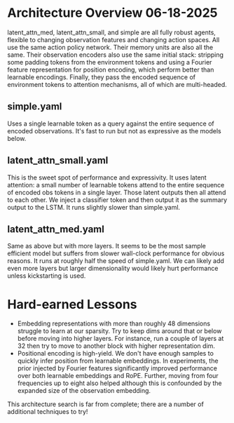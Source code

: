 # Architecture Overview 06-18-2025
latent_attn_med, latent_attn_small, and simple are all fully robust agents, flexible to changing observation features
and changing action spaces. All use the same action policy network. Their memory units are also all the same. Their
observation encoders also use the same initial stack: stripping some padding tokens from the environment tokens and
using a Fourier feature representation for position encoding, which perform better than learnable encodings. Finally,
they pass the encoded sequence of environment tokens to attention mechanisms, all of which are multi-headed.

## simple.yaml
Uses a single learnable token as a query against the entire sequence of encoded observations. It's fast to run but
not as expressive as the models below.

## latent_attn_small.yaml
This is the sweet spot of performance and expressivity. It uses latent attention: a small number of learnable tokens
attend to the entire sequence of encoded obs tokens in a single layer. Those latent outputs then all attend to each
other. We inject a classifier token and then output it as the summary output to the LSTM. It runs slightly slower
than simple.yaml.

## latent_attn_med.yaml
Same as above but with more layers. It seems to be the most sample efficient model but suffers from slower wall-clock
performance for obvious reasons. It runs at roughly half the speed of simple.yaml. We can likely add even more layers
but larger dimensionality would likely hurt performance unless kickstarting is used.

# Hard-earned Lessons
- Embedding representations with more than roughly 48 dimensions struggle to learn at our sparsity. Try to keep dims
around that or below before moving into higher layers. For instance, run a couple of layers at 32 then try to move to
another block with higher representation dim.
- Positional encoding is high-yield. We don't have enough samples to quickly infer position from learnable
embeddings. In experiments, the prior injected by Fourier features significantly improved performance over both
learnable embeddings and RoPE. Further, moving from four frequencies up to eight also helped although this is
confounded by the expanded size of the observation embedding.

This architecture search is far from complete; there are a number of additional techniques to try!

